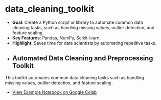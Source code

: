 # data_cleaning_toolkit
- **Goal**: Create a Python script or library to automate common data cleaning tasks, such as handling missing values, outlier detection, and feature scaling.
- **Key Features**: Pandas, NumPy, Scikit-learn.
- **Highlight**: Saves time for data scientists by automating repetitive tasks.
- ## Automated Data Cleaning and Preprocessing Toolkit
This toolkit automates common data cleaning tasks such as handling missing values, outlier detection, and feature scaling. 

- [View Example Notebook on Google Colab](https://colab.research.google.com/drive/1G4tJWttXr7uC8hKw-u8FOxWdQ8EL-oy9?usp=sharing)

